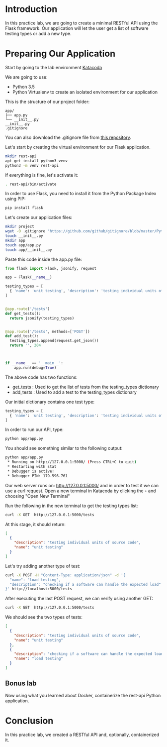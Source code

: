 # Introduction


In this practice lab, we are going to create a minimal RESTful API using the Flask framework. Our application will let the user get a list of software testing types or add a new type.

# Preparing Our Application

Start by going to the lab environment
[Katacoda](https://katacoda.com/courses/ubuntu/playground)


We are going to use:

- Python 3.5
- Python Virtualenv to create an isolated environment for our application

This is the structure of our project folder:

```
app/
├── app.py
└── __init__.py
__init__.py
.gitignore
```

You can also download the .gitignore file from [this repository](https://github.com/github/gitignore/blob/master/Python.gitignore).

Let's start by creating the virtual environment for our Flask application.

```bash
mkdir rest-api
apt-get install python3-venv
python3 -m venv rest-api
```

If everything is fine, let's activate it:

```bash
. rest-api/bin/activate
```

In order to use Flask, you need to install it from the Python Package Index using PIP:

```bash
pip install flask
```

Let's create our application files:

```bash
mkdir project
wget -O .gitignore "https://github.com/github/gitignore/blob/master/Python.gitignore" 2> templog
touch __init__.py
mkdir app
touch app/app.py
touch app/__init__.py
```

Paste this code inside the app.py file:

```python
from flask import Flask, jsonify, request

app = Flask(__name__)

testing_types = [
  { 'name': 'unit testing', 'description': 'testing individual units of source code' }
]


@app.route('/tests')
def get_tests():
  return jsonify(testing_types)


@app.route('/tests', methods=['POST'])
def add_test():
  testing_types.append(request.get_json())
  return '', 204



if __name__ == '__main__':
    app.run(debug=True)

```

The above code has two functions:
- get_tests : Used to get the list of tests from the testing\_types dictionary
- add_tests : Used to add a test to the testing\_types dictionary

Our initial dictionary contains one test type:

```python
testing_types = [
  { 'name': 'unit testing', 'description': 'testing individual units of source code' }
]
```

In order to run our API, type:

```bash
python app/app.py
```

You should see something similar to the following output:

```bash
python app/app.py
 * Running on http://127.0.0.1:5000/ (Press CTRL+C to quit)
 * Restarting with stat
 * Debugger is active!
 * Debugger PIN: 179-596-761
```

Our web server runs on: http://127.0.0.1:5000/ and in order to test it we can use a curl request.  Open a new terminal in Katacoda by clicking the `+` and choosing "Open New Terminal"

Run the following in the new terminal to get the testing types list:

```bash
curl -X GET  http://127.0.0.1:5000/tests
```

At this stage, it should return:

```json
[
  {
    "description": "testing individual units of source code",
    "name": "unit testing"
  }
]
```

Let's try adding another type of test:

```bash
curl -X POST -H "Content-Type: application/json" -d '{
  "name": "load testing",
  "description": "checking if a software can handle the expected load"
}' http://localhost:5000/tests
```

After executing the last POST request, we can verify using another GET:

```bash
curl -X GET  http://127.0.0.1:5000/tests
```

We should see the two types of tests:

```json
[
  {
    "description": "testing individual units of source code",
    "name": "unit testing"
  },
  {
    "description": "checking if a software can handle the expected load",
    "name": "load testing"
  }
]
```

## Bonus lab
Now using what you learned about Docker, containerize the rest-api Python application.

# Conclusion

In this practice lab, we created a RESTful API and, optionally, containerized it.
